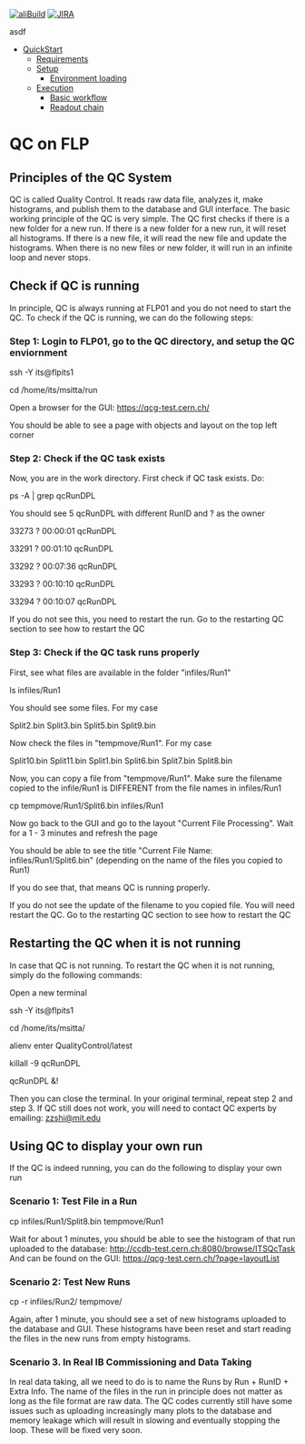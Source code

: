 [![aliBuild](https://img.shields.io/badge/aliBuild-dashboard-lightgrey.svg)](https://alisw.cern.ch/dashboard/d/000000001/main-dashboard?orgId=1&var-storagename=All&var-reponame=All&var-checkname=build%2FQualityControl%2Fo2-dataflow%2F0&var-upthreshold=30m&var-minuptime=30)
[![JIRA](https://img.shields.io/badge/JIRA-Report%20issue-blue.svg)](https://alice.its.cern.ch/jira/secure/CreateIssue.jspa?pid=11201&issuetype=1)

asdf

<!--TOC generated with https://github.com/ekalinin/github-markdown-toc-->
<!--./gh-md-toc --insert /path/to/README.md-->
<!--ts-->
   * [QuickStart](#quickstart)
      * [Requirements](#requirements)
      * [Setup](#setup)
         * [Environment loading](#environment-loading)
      * [Execution](#execution)
         * [Basic workflow](#basic-workflow)
         * [Readout chain](#readout-chain)


<!-- Added by: bvonhall, at:  -->

<!--te-->

# QC on FLP

## Principles of the QC System

QC is called Quality Control. It reads raw data file, analyzes it, make histograms, and publish them to the database and GUI interface. The basic working principle of the QC is very simple. The QC first checks if there is a new folder for a new run. If there is a new folder for a new run, it will reset all histograms. If there is a new file, it will read the new file and update the histograms. When there is no new files or new folder, it will run in an infinite loop and never stops.

## Check if QC is running

In principle, QC is always running at FLP01 and you do not need to start the QC. To check if the QC is running, we can do the following steps:

### Step 1: Login to FLP01, go to the QC directory, and setup the QC enviornment

ssh -Y its@flpits1

cd  /home/its/msitta/run

Open a browser for the GUI: https://qcg-test.cern.ch/

You should be able to see a page with objects and layout on the top left corner


### Step 2: Check if the QC task exists

Now, you are in the work directory. First check if QC task exists. Do:

ps -A | grep qcRunDPL


You should see 5 qcRunDPL with different RunID and ? as the owner

33273 ?        00:00:01 qcRunDPL

33291 ?        00:01:10 qcRunDPL

33292 ?        00:07:36 qcRunDPL

33293 ?        00:10:10 qcRunDPL

33294 ?        00:10:07 qcRunDPL

If you do not see this, you need to restart the run. Go to the restarting QC section to see how to restart the QC


### Step 3: Check if the QC task runs properly

First, see what files are available in the folder "infiles/Run1"

ls infiles/Run1

You should see some files. For my case

Split2.bin  Split3.bin Split5.bin  Split9.bin

Now check the files in "tempmove/Run1". For my case

Split10.bin  Split11.bin  Split1.bin  Split6.bin  Split7.bin  Split8.bin

Now, you can copy a file from "tempmove/Run1". Make sure the filename copied to the infile/Run1 is DIFFERENT from the file names in infiles/Run1 

cp tempmove/Run1/Split6.bin infiles/Run1

Now go back to the GUI and go to the layout "Current File Processing". Wait for a 1 - 3 minutes and refresh the page

You should be able to see the title "Current File Name: infiles/Run1/Split6.bin" (depending on the name of the files you copied to Run1)

If you do see that, that means QC is running properly.

If you do not see the update of the filename to you copied file. You will need restart the QC. Go to the restarting QC section to see how to restart the QC


## Restarting the QC when it is not running


In case that QC is not running. To restart the QC when it is not running, simply do the following commands:

Open a new terminal

ssh -Y its@flpits1

cd  /home/its/msitta/

alienv enter QualityControl/latest

killall -9 qcRunDPL

qcRunDPL &!

Then you can close the terminal. In your original terminal, repeat step 2 and step 3. If QC still does not work, you will need to contact QC experts by emailing: zzshi@mit.edu




## Using QC to display your own run

If the QC is indeed running, you can do the following to display your own run

### Scenario 1: Test File in a Run

cp infiles/Run1/Split8.bin tempmove/Run1

Wait for about 1 minutes, you should be able to see the histogram of that run uploaded to the database: http://ccdb-test.cern.ch:8080/browse/ITSQcTask
And can be found on the GUI: https://qcg-test.cern.ch/?page=layoutList


### Scenario 2: Test New Runs

cp -r infiles/Run2/ tempmove/ 

Again, after 1 minute, you should see a set of new histograms uploaded to the database and GUI. These histograms have been reset and start reading the files in the new runs from empty histograms.


### Scenario 3. In Real IB Commissioning and Data Taking

In real data taking, all we need to do is to name the Runs by Run + RunID + Extra Info. The name of the files in the run in principle does not matter as long as the file format are raw data. The QC codes currently still have some issues such as uploading increasingly many plots to the database and memory leakage which will result in slowing and eventually stopping the loop. These will be fixed very soon. 

